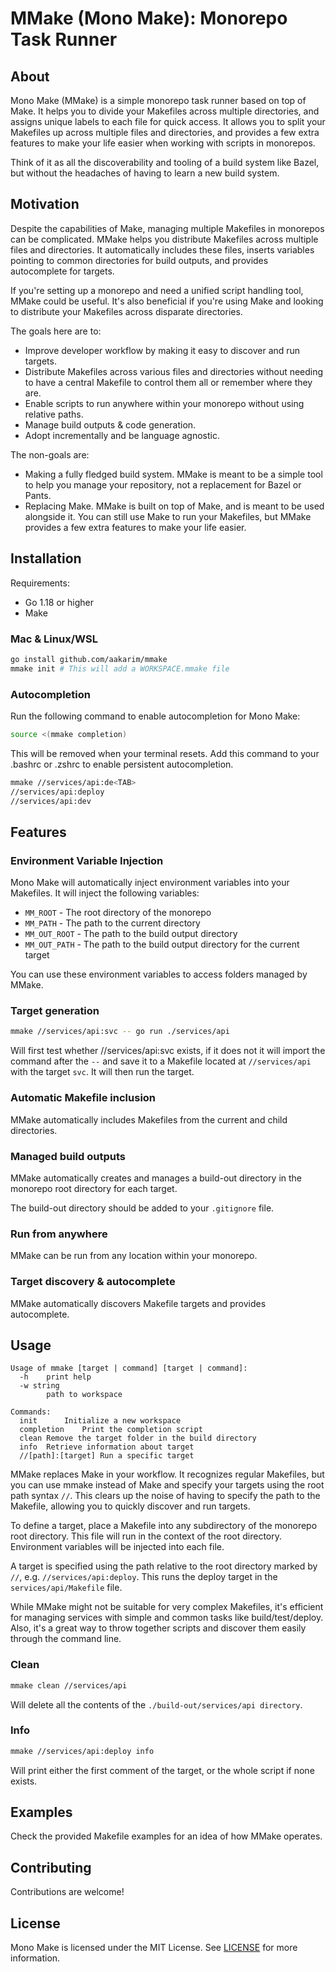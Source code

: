 # MMake (Mono Make): Monorepo Task Runner
    
## About
Mono Make (MMake) is a simple monorepo task runner based on top of Make. It helps you to divide your Makefiles across multiple directories, and assigns unique labels to each file for quick access. It allows you to split your Makefiles up across multiple files and directories, and provides a few extra features to make your life easier when working with scripts in monorepos.

Think of it as all the discoverability and tooling of a build system like Bazel, but without the headaches of having to learn a new build system. 

## Motivation
Despite the capabilities of Make, managing multiple Makefiles in monorepos can be complicated. MMake helps you distribute Makefiles across multiple files and directories. It automatically includes these files, inserts variables pointing to common directories for build outputs, and provides autocomplete for targets.

If you're setting up a monorepo and need a unified script handling tool, MMake could be useful. It's also beneficial if you're using Make and looking to distribute your Makefiles across disparate directories.

The goals here are to:
- Improve developer workflow by making it easy to discover and run targets.
- Distribute Makefiles across various files and directories without needing to have a central Makefile to control them all or remember where they are.
- Enable scripts to run anywhere within your monorepo without using relative paths.
- Manage build outputs & code generation.
- Adopt incrementally and be language agnostic.

The non-goals are:
- Making a fully fledged build system. MMake is meant to be a simple tool to help you manage your repository, not a replacement for Bazel or Pants.
- Replacing Make. MMake is built on top of Make, and is meant to be used alongside it. You can still use Make to run your Makefiles, but MMake provides a few extra features to make your life easier.

## Installation
Requirements:
- Go 1.18 or higher
- Make

### Mac & Linux/WSL
```bash
go install github.com/aakarim/mmake
mmake init # This will add a WORKSPACE.mmake file
```

### Autocompletion 
Run the following command to enable autocompletion for Mono Make:
```bash
source <(mmake completion)
```
This will be removed when your terminal resets. Add this command to your .bashrc or .zshrc to enable persistent autocompletion.

```bash
mmake //services/api:de<TAB> 
//services/api:deploy
//services/api:dev
```
## Features
### Environment Variable Injection
Mono Make will automatically inject environment variables into your Makefiles. It will inject the following variables:
- `MM_ROOT` - The root directory of the monorepo
- `MM_PATH` - The path to the current directory
- `MM_OUT_ROOT` - The path to the build output directory
- `MM_OUT_PATH` - The path to the build output directory for the 
current target

You can use these environment variables to access folders managed by MMake.

### Target generation
```bash
mmake //services/api:svc -- go run ./services/api
```
Will first test whether //services/api:svc exists, if it does not it will import the command after the `--` and save it to a Makefile located at `//services/api` with the target `svc`. It will then run the target.

### Automatic Makefile inclusion
MMake automatically includes Makefiles from the current and child directories.

### Managed build outputs
MMake automatically creates and manages a build-out directory in the monorepo root directory for each target. 

The build-out directory should be added to your `.gitignore` file.

### Run from anywhere
MMake can be run from any location within your monorepo.

### Target discovery & autocomplete
MMake automatically discovers Makefile targets and provides autocomplete.

## Usage
```
Usage of mmake [target | command] [target | command]:
  -h	print help
  -w string
    	path to workspace

Commands:
  init		Initialize a new workspace
  completion	Print the completion script
  clean	Remove the target folder in the build directory
  info	Retrieve information about target
  //[path]:[target]	Run a specific target
```
MMake replaces Make in your workflow. It recognizes regular Makefiles, but you can use mmake instead of Make and specify your targets using the root path syntax `//`. This clears up the noise of having to specify the path to the Makefile, allowing you to quickly discover and run targets.

To define a target, place a Makefile into any subdirectory of the monorepo root directory. This file will run in the context of the root directory. Environment variables will be injected into each file.

A target is specified using the path relative to the root directory marked by `//`, e.g. `//services/api:deploy`. This runs the deploy target in the `services/api/Makefile` file.

While MMake might not be suitable for very complex Makefiles, it's efficient for managing services with simple and common tasks like build/test/deploy. Also, it's a great way to throw together scripts and discover them easily through the command line. 

### Clean
```bash
mmake clean //services/api
```
Will delete all the contents of the `./build-out/services/api directory`.

### Info
```bash
mmake //services/api:deploy info
```
Will print either the first comment of the target, or the whole script if none exists.

## Examples
Check the provided Makefile examples for an idea of how MMake operates.

## Contributing
Contributions are welcome!

## License
Mono Make is licensed under the MIT License. See [LICENSE](LICENSE) for more information.
```
